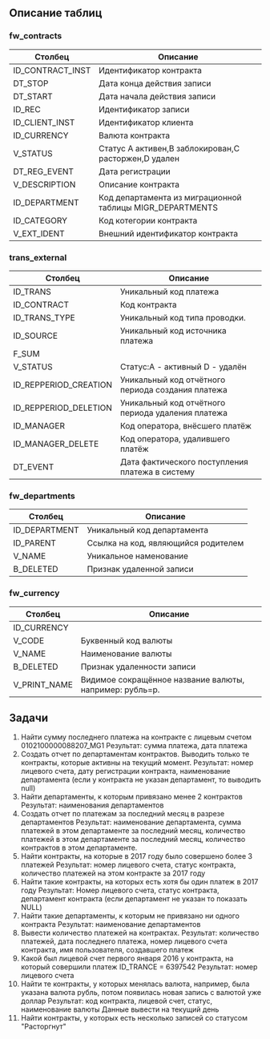 ## Описание таблиц

### fw_contracts
| Столбец | Описание |
| --- | --- |
|ID_CONTRACT_INST|Идентификатор контракта|
|DT_STOP|Дата конца действия записи|
|DT_START|Дата начала действия записи|
|ID_REC|Идентификатор записи|
|ID_CLIENT_INST|Идентификатор клиента|
|ID_CURRENCY|Валюта контракта|
|V_STATUS|Статус А активен,B заблокирован,С расторжен,D удален|
|DT_REG_EVENT|Дата регистрации|
|V_DESCRIPTION|Описание контракта|
|ID_DEPARTMENT|Код департамента из миграционной таблицы MIGR_DEPARTMENTS|
|ID_CATEGORY|Код котегории контракта|
|V_EXT_IDENT|Внешний идентификатор контракта|

### trans_external
| Столбец | Описание |
| --- | --- |
|ID_TRANS|Уникальный код платежа|
|ID_CONTRACT|Код контракта|
|ID_TRANS_TYPE|Уникальный код типа проводки.|
|ID_SOURCE|Уникальный код источника платежа|
|F_SUM||
|V_STATUS|Статус:A - активный D - удалён|
|ID_REPPERIOD_CREATION|Уникальный код отчётного периода создания платежа|
|ID_REPPERIOD_DELETION|Уникальный код отчётного периода удаления платежа|
|ID_MANAGER|Код оператора, внёсшего платёж|
|ID_MANAGER_DELETE|Код оператора, удалившего платёж|
|DT_EVENT|Дата фактического поступления платежа в систему|

### fw_departments
| Столбец | Описание |
| --- | --- |
|ID_DEPARTMENT|Уникальный код департамента|
|ID_PARENT|Ссылка на код, являющийся родителем|
|V_NAME|Уникальное наменование|
|B_DELETED|Признак удаленной записи|

### fw_currency
| Столбец | Описание |
| --- | --- |
|ID_CURRENCY||
|V_CODE|Буквенный код валюты|
|V_NAME|Наименование валюты|
|B_DELETED|Признак удаленности записи|
|V_PRINT_NAME|Видимое сокращённое название валюты, например: рубль=р.|

## Задачи

 1. Найти сумму последнего платежа на контракте с лицевым счетом 0102100000088207_MG1
 Результат: сумма платежа, дата платежа
 2. Создать отчет по департаментам контрактов. Выводить только те контракты, которые активны на текущий момент. 
 Результат: номер лицевого счета, дату регистрации контракта, наименование департамента (если у контракта не указан департамент, то выводить null)
 3. Найти департаменты, к которым привязано менее 2 контрактов
 Результат: наименования департаментов
 4. Создать отчет по платежам за последний месяц в разрезе департаментов 
Результат: наименование департамента, сумма платежей в этом департаменте за последний месяц, количество платежей в этом департаменте за последний месяц, количество контрактов в этом департаменте. 
5. Найти контракты, на которые в 2017 году было совершено более 3 платежей
Результат: номер лицевого счета, статус контракта, количество платежей на этом контракте за 2017 году
6. Найти такие контракты, на которых есть хотя бы один платеж в 2017 году
 Результат: Номер лицевого счета, статус контракта, департамент контракта (если департамент не указан то показать NULL)
7. Найти такие департаменты, к которым не привязано ни одного контракта
Результат: наименование департаментов
8. Вывести количество платежей на контрактах.
Результат: количество платежей, дата последнего платежа, номер лицевого счета контракта, имя пользователя, создавшего платеж
9. Какой был лицевой счет первого января 2016 у контракта, на который совершили платеж ID_TRANCE = 6397542
Результат: номер лицевого счета
10.  Найти те контракты, у которых менялась валюта, например, была указана валюта рубль, потом появилась новая запись с валютой уже доллар
Результат: код контракта, лицевой счет, статус, наименование валюты Данные вывести на текущий день
11. Найти контракты, у которых есть несколько записей со статусом "Расторгнут"
